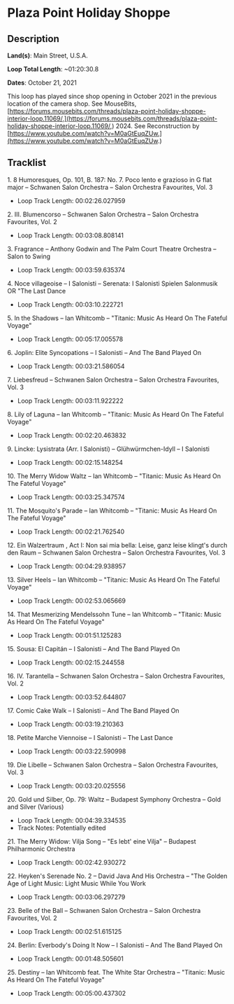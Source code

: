 # Plaza Point Holiday Shoppe

## Description

**Land(s)**: Main Street, U.S.A.

**Loop Total Length**: ~01:20:30.8

**Dates**: October 21, 2021

This loop has played since shop opening in October 2021 in the previous location of the camera shop. See MouseBits, [https://forums.mousebits.com/threads/plaza-point-holiday-shoppe-interior-loop.11069/,](https://forums.mousebits.com/threads/plaza-point-holiday-shoppe-interior-loop.11069/,) 2024. See Reconstruction by [https://www.youtube.com/watch?v=M0aGtEuqZUw.](https://www.youtube.com/watch?v=M0aGtEuqZUw.)

## Tracklist

1\. 8 Humoresques, Op. 101, B. 187: No. 7. Poco lento e grazioso in G flat major – Schwanen Salon Orchestra – Salon Orchestra Favourites, Vol. 3

- Loop Track Length: 00:02:26.027959

2\. III. Blumencorso – Schwanen Salon Orchestra – Salon Orchestra Favourites, Vol. 2

- Loop Track Length: 00:03:08.808141

3\. Fragrance – Anthony Godwin and The Palm Court Theatre Orchestra – Salon to Swing

- Loop Track Length: 00:03:59.635374

4\. Noce villageoise – I Salonisti – Serenata: I Salonisti Spielen Salonmusik OR "The Last Dance

- Loop Track Length: 00:03:10.222721

5\. In the Shadows – Ian Whitcomb – "Titanic: Music As Heard On The Fateful Voyage"

- Loop Track Length: 00:05:17.005578

6\. Joplin: Elite Syncopations – I Salonisti – And The Band Played On

- Loop Track Length: 00:03:21.586054

7\. Liebesfreud – Schwanen Salon Orchestra – Salon Orchestra Favourites, Vol. 3

- Loop Track Length: 00:03:11.922222

8\. Lily of Laguna – Ian Whitcomb – "Titanic: Music As Heard On The Fateful Voyage"

- Loop Track Length: 00:02:20.463832

9\. Lincke: Lysistrata (Arr. I Salonisti) – Glühwürmchen-Idyll – I Salonisti

- Loop Track Length: 00:02:15.148254

10\. The Merry Widow Waltz – Ian Whitcomb – "Titanic: Music As Heard On The Fateful Voyage"

- Loop Track Length: 00:03:25.347574

11\. The Mosquito's Parade – Ian Whitcomb – "Titanic: Music As Heard On The Fateful Voyage"

- Loop Track Length: 00:02:21.762540

12\. Ein Walzertraum , Act I: Non sai mia bella: Leise, ganz leise klingt's durch den Raum – Schwanen Salon Orchestra – Salon Orchestra Favourites, Vol. 3

- Loop Track Length: 00:04:29.938957

13\. Silver Heels – Ian Whitcomb – "Titanic: Music As Heard On The Fateful Voyage"

- Loop Track Length: 00:02:53.065669

14\. That Mesmerizing Mendelssohn Tune – Ian Whitcomb – "Titanic: Music As Heard On The Fateful Voyage"

- Loop Track Length: 00:01:51.125283

15\. Sousa: El Capitán – I Salonisti – And The Band Played On

- Loop Track Length: 00:02:15.244558

16\. IV. Tarantella – Schwanen Salon Orchestra – Salon Orchestra Favourites, Vol. 2

- Loop Track Length: 00:03:52.644807

17\. Comic Cake Walk – I Salonisti – And The Band Played On

- Loop Track Length: 00:03:19.210363

18\. Petite Marche Viennoise – I Salonisti – The Last Dance

- Loop Track Length: 00:03:22.590998

19\. Die Libelle – Schwanen Salon Orchestra – Salon Orchestra Favourites, Vol. 3

- Loop Track Length: 00:03:20.025556

20\. Gold und Silber, Op. 79: Waltz – Budapest Symphony Orchestra – Gold and Silver (Various)

- Loop Track Length: 00:04:39.334535
- Track Notes: Potentially edited

21\. The Merry Widow: Vilja Song – "Es lebt'
  eine Vilja" – Budapest Philharmonic Orchestra

- Loop Track Length: 00:02:42.930272

22\. Heyken's Serenade No. 2 – David Java And His Orchestra – "The Golden Age of Light Music: Light Music While You Work

- Loop Track Length: 00:03:06.297279

23\. Belle of the Ball – Schwanen Salon
  Orchestra – Salon Orchestra Favourites, Vol. 2

- Loop Track Length: 00:02:51.615125

24\. Berlin: Everbody's Doing It Now – I Salonisti – And The Band Played On

- Loop Track Length: 00:01:48.505601

25\. Destiny – Ian Whitcomb
  feat. The White Star Orchestra – "Titanic: Music As Heard On The Fateful Voyage"

- Loop Track Length: 00:05:00.437302
